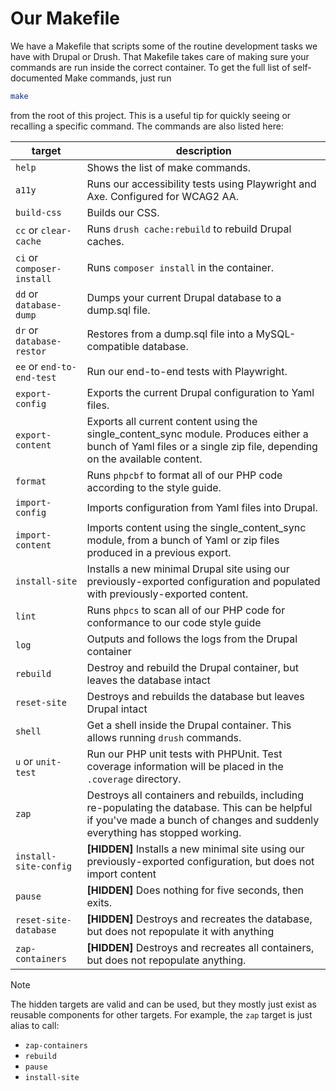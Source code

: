 # Our Makefile

We have a Makefile that scripts some of the routine development tasks we have
with Drupal or Drush. That Makefile takes care of making sure your commands are
run inside the correct container. To get the full list of self-documented Make
commands, just run

```sh
make
```

from the root of this project. This is a useful tip for quickly seeing or
recalling a specific command. The commands are also listed here:

| target                     | description                                                                                                                                                                    |
| -------------------------- | ------------------------------------------------------------------------------------------------------------------------------------------------------------------------------ |
| `help`                     | Shows the list of make commands.                                                                                                                                               |
| `a11y`                     | Runs our accessibility tests using Playwright and Axe. Configured for WCAG2 AA.                                                                                                   |
| `build-css`                | Builds our CSS.                                                                                                                                                                |
| `cc` or `clear-cache`      | Runs `drush cache:rebuild` to rebuild Drupal caches.                                                                                                                           |
| `ci` or `composer-install` | Runs `composer install` in the container.                                                                                                                                      |
| `dd` or `database-dump`    | Dumps your current Drupal database to a dump.sql file.                                                                                                                         |
| `dr` or `database-restor`  | Restores from a dump.sql file into a MySQL-compatible database.                                                                                                                |
| `ee` or `end-to-end-test`  | Run our end-to-end tests with Playwright.                                                                                                                                         |
| `export-config`            | Exports the current Drupal configuration to Yaml files.                                                                                                                        |
| `export-content`           | Exports all current content using the single_content_sync module. Produces either a bunch of Yaml files or a single zip file, depending on the available content.              |
| `format`                   | Runs `phpcbf` to format all of our PHP code according to the style guide.                                                                                                      |
| `import-config`            | Imports configuration from Yaml files into Drupal.                                                                                                                             |
| `import-content`           | Imports content using the single_content_sync module, from a bunch of Yaml or zip files produced in a previous export.                                                         |
| `install-site`             | Installs a new minimal Drupal site using our previously-exported configuration and populated with previously-exported content.                                                 |
| `lint`                     | Runs `phpcs` to scan all of our PHP code for conformance to our code style guide                                                                                               |
| `log`                      | Outputs and follows the logs from the Drupal container                                                                                                                         |
| `rebuild`                  | Destroy and rebuild the Drupal container, but leaves the database intact                                                                                                       |
| `reset-site`               | Destroys and rebuilds the database but leaves Drupal intact                                                                                                                    |
| `shell`                    | Get a shell inside the Drupal container. This allows running `drush` commands.                                                                                                 |
| `u` or `unit-test`         | Run our PHP unit tests with PHPUnit. Test coverage information will be placed in the `.coverage` directory.                                                                    |
| `zap`                      | Destroys all containers and rebuilds, including re-populating the database. This can be helpful if you've made a bunch of changes and suddenly everything has stopped working. |
| `install-site-config`      | **[HIDDEN]** Installs a new minimal site using our previously-exported configuration, but does not import content                                                              |
| `pause`                    | **[HIDDEN]** Does nothing for five seconds, then exits.                                                                                                                        |
| `reset-site-database`      | **[HIDDEN]** Destroys and recreates the database, but does not repopulate it with anything                                                                                     |
| `zap-containers`           | **[HIDDEN]** Destroys and recreates all containers, but does not repopulate anything.                                                                                          |

> [!NOTE]  
> The hidden targets are valid and can be used, but they mostly just exist as
> reusable components for other targets. For example, the `zap` target is just
> alias to call:
>
> - `zap-containers`
> - `rebuild`
> - `pause`
> - `install-site`
